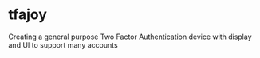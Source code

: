 # tfajoy
Creating a general purpose Two Factor Authentication device with display and UI to support many accounts
